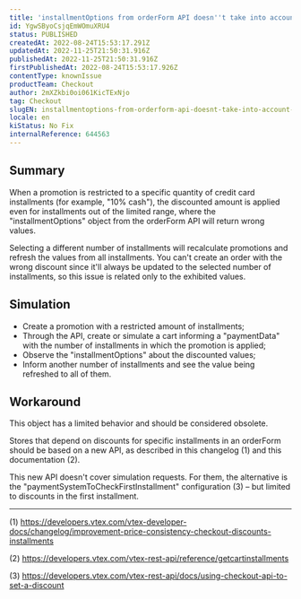 ```yaml
---
title: 'installmentOptions from orderForm API doesn''t take into account specific installment promotions'
id: YgwSByoCsjqEmWOmuXRU4
status: PUBLISHED
createdAt: 2022-08-24T15:53:17.291Z
updatedAt: 2022-11-25T21:50:31.916Z
publishedAt: 2022-11-25T21:50:31.916Z
firstPublishedAt: 2022-08-24T15:53:17.926Z
contentType: knownIssue
productTeam: Checkout
author: 2mXZkbi0oi061KicTExNjo
tag: Checkout
slugEN: installmentoptions-from-orderform-api-doesnt-take-into-account-specific-installment-promotions
locale: en
kiStatus: No Fix
internalReference: 644563
---
```


## Summary


When a promotion is restricted to a specific quantity of credit card installments (for example, "10% cash"), the discounted amount is applied even for installments out of the limited range, where the "installmentOptions" object from the orderForm API will return wrong values.

Selecting a different number of installments will recalculate promotions and refresh the values from all installments. You can't create an order with the wrong discount since it'll always be updated to the selected number of installments, so this issue is related only to the exhibited values.



## Simulation



- Create a promotion with a restricted amount of installments;
- Through the API, create or simulate a cart informing a "paymentData" with the number of installments in which the promotion is applied;
- Observe the "installmentOptions" about the discounted values;
- Inform another number of installments and see the value being refreshed to all of them.



## Workaround


This object has a limited behavior and should be considered obsolete.

Stores that depend on discounts for specific installments in an orderForm should be based on a new API, as described in this changelog (1) and this documentation (2).

This new API doesn't cover simulation requests. For them, the alternative is the "paymentSystemToCheckFirstInstallment" configuration (3) – but limited to discounts in the first installment.

---

(1) https://developers.vtex.com/vtex-developer-docs/changelog/improvement-price-consistency-checkout-discounts-installments

(2) https://developers.vtex.com/vtex-rest-api/reference/getcartinstallments

(3) https://developers.vtex.com/vtex-rest-api/docs/using-checkout-api-to-set-a-discount

